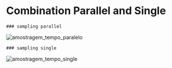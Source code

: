 # Combination Parallel and Single


<p align="center">
  <p align="center">
  
    ### sampling parallel
    
   ![amostragem_tempo_paralelo](https://user-images.githubusercontent.com/80602315/185509836-45d5b48b-2773-4ff8-8357-6a7009ee9250.png)
    
  </p>
  
  <p align="center">
  
    ### sampling single
  
   ![amostragem_tempo_single](https://user-images.githubusercontent.com/80602315/185509839-fb747f1f-9038-44c8-8ac4-648a0901f9a4.png)
  
  </p>
</p>

